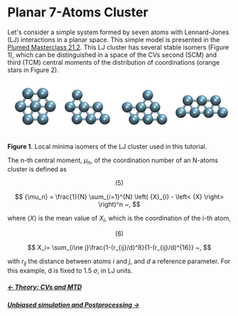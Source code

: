 
# Planar 7-Atoms Cluster

Let's consider a simple system formed by seven atoms with Lennard-Jones (LJ) 
interactions in a planar space. This simple model is presented in the 
[Plumed Masterclass 21.2](https://www.plumed.org/doc-v2.7/user-doc/html/masterclass-21-2.html#masterclass-21-2-ex-9).
This LJ cluster has several stable isomers (Figure 1), which can be 
distinguished in a space of the CVs second (SCM) and third (TCM) central 
moments of the distribution of coordinations (orange stars in Figure 2).

<div align="center">
  <img src="./files/cluster.png"  width="500">
</div>

**Figure 1.** Local minima isomers of the LJ cluster used in this tutorial.

The n-th central moment, $\mu_n$, of the coordination number of an N-atoms
cluster is defined as

$$
(5)
$$

$$
{\mu_n} = \frac{1}{N} \sum_{i=1}^{N} \left( {X}_{i} - 
                \left< {X} \right> \right)^n ~,
$$

where $\left< {X} \right>$ is the mean value of $X_i$, which is the
coordination of the i-th atom,

$$
(6)
$$

$$
X_i= \sum_{i\ne j}\frac{1-(r_{ij}/d)^8}{1-(r_{ij}/d)^{16}} ~,
$$

with $r_{ij}$ the distance between atoms $i$ and $j$, and $d$ a reference 
parameter. For this example, d is fixed to 1.5 $\sigma$, in LJ units.


##### [&larr; Theory: CVs and MTD](theory.md)
##### [Unbiased simulation and Postprocessing &rarr;](MD.md)
